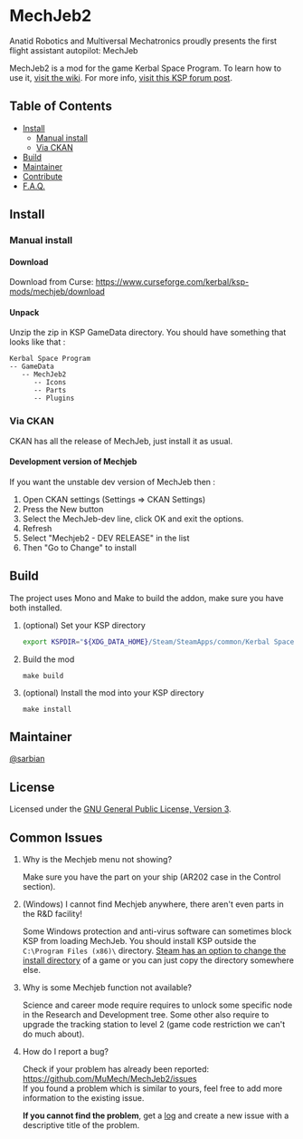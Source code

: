 # MechJeb2

Anatid Robotics and Multiversal Mechatronics proudly presents the first flight assistant autopilot: MechJeb

MechJeb2 is a mod for the game Kerbal Space Program. To learn how to use it, [visit the wiki][wiki]. For more info, [visit this KSP forum post][post].
    

[wiki]: https://github.com/MuMech/MechJeb2/wiki
[post]: http://forum.kerbalspaceprogram.com/index.php?/topic/154834-122-anatid-robotics-mumech-mechjeb-autopilot-260-12-dec-2016/

## Table of Contents

- [Install](#install)
    - [Manual install](#manual-install)
    - [Via CKAN](#via-ckan)
- [Build](#build)
- [Maintainer](#maintainer)
- [Contribute](#contribute)
- [F.A.Q.](#faq)


## Install

### Manual install

#### Download

Download from Curse:
    https://www.curseforge.com/kerbal/ksp-mods/mechjeb/download

#### Unpack

Unzip the zip in KSP GameData directory. You should have something that looks like that :

    Kerbal Space Program
    -- GameData
       -- MechJeb2
          -- Icons
          -- Parts
          -- Plugins

### Via CKAN

CKAN has all the release of MechJeb, just install it as usual.

#### Development version of Mechjeb

If you want the unstable dev version of MechJeb then :

1. Open CKAN settings (Settings => CKAN Settings)
2. Press the New button
3. Select the MechJeb-dev line, click OK and exit the options.
4. Refresh
5. Select "Mechjeb2 - DEV RELEASE" in the list
6. Then "Go to Change" to install

## Build

The project uses Mono and Make to build the addon, make sure you have both installed.

1. (optional) Set your KSP directory

    ```sh
    export KSPDIR="${XDG_DATA_HOME}/Steam/SteamApps/common/Kerbal Space Program"
    ```

2. Build the mod

    ```
    make build
    ```

3. (optional) Install the mod into your KSP directory

    ```
    make install
    ```


## Maintainer

[@sarbian](https://github.com/sarbian)


## License

Licensed under the [GNU General Public License, Version 3](LICENSE.md).


## Common Issues

1. Why is the Mechjeb menu not showing?

    Make sure you have the part on your ship (AR202 case in the Control section). 

2. (Windows) I cannot find Mechjeb anywhere, there aren't even parts in the R&D facility!

    Some Windows protection and anti-virus software can sometimes block KSP from loading MechJeb.
    You should install KSP outside the `C:\Program Files (x86)\` directory. [Steam has an option to change the install directory](https://support.steampowered.com/kb_article.php?ref=7710-tdlc-0426) of a game or you can just copy the directory somewhere else.

3. Why is some Mechjeb function not available?

    Science and career mode require requires to unlock some specific node in the Research and Development tree. 
    Some other also require to upgrade the tracking station to level 2 (game code restriction we can't do much about).

4. How do I report a bug?

    Check if your problem has already been reported: https://github.com/MuMech/MechJeb2/issues  
    If you found a problem which is similar to yours, feel free to add more information to the existing issue.

    **If you cannot find the problem**, get a [log](https://forum.kerbalspaceprogram.com/index.php?/topic/83212-how-to-get-support-read-first/#Logs) and create a new issue with a descriptive title of the problem.
